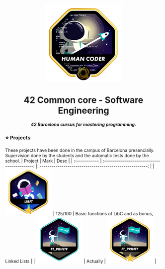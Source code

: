 <p align="center">
  <img src="badges/common_coree.png" alt="ready to help"/>
</p>

<h1 align="center">
 42 Common core - Software Engineering
</h1>

<p align="center">
	<b><i>42 Barcelona cursus for mastering programming.</i></b><br>
</p>

<p align="center">

</p>


### ⭐ Projects

These projects have been done in the campus of Barcelona presencially. Supervision done by the students and the automatic tests done by the school.
| Project       |                    Mark                     |                        Desc                        |
| :------------  | :------------------------------------------: | :------------------------------------------------------: |
| ![libft-bonus](./badges/libftm.png) |         125/100      |         Basic functions of LibC and as bonus, Linked Lists            |
| ![ft_printf](./badges/ft_printfe.png)      |     Actually   |     ![ft_printf-bonus](./badges/ft_printfm.png)         |


